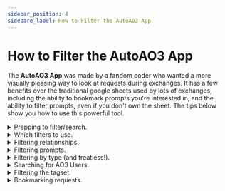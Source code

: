 ```yaml
---
sidebar_position: 4
sidebare_label: How to Filter the AutoAO3 App
---
```


# How to Filter the AutoAO3 App

The **AutoAO3 App** was made by a fandom coder who wanted a more visually pleasing way to look at requests during exchanges. It has a few benefits over the traditional google sheets used by lots of exchanges, including the ability to bookmark prompts you're interested in, and the ability to filter prompts, even if you don't own the sheet. The tips below show you how to use this powerful tool.

<details>
<summary>Prepping to filter/search.</summary>

The app works by scraping the data already available on AO3. That's a fancy way of saying that it uses code to pull the exchange's info from AO3, get what it wants, and spit back out again in a visually pleasing format. There are a couple of things you can and **should** do to make your filtering more pleasant.

1. Start by rescraping the data. (*Optional.*)
    The mods are pretty dilligent about rescraping sign-ups (getting the new info) a couple of times a day, but if you want to rescrape to ensure you have the most up to date versions, you are more than welcome to do so. It won't hurt anything!

    The app displays the last time the info was scraped in your local time to the right of the exchange info. To re-scrape, simply hit the red `Re-scrape` button on the far right side of the window and wait for 5-15 minutes for it to get all the new data. Then, refresh your page.

<a href="#img1" class="preview">
<img src={require('/img/tutorial/scrape.png').default} alt="Re-scrape Button"  class="thumbnail" />
</a>
<p class="label">Re-scrape Button: click to enlarge</p>
<p> </p>
<a href="#_" class="lightbox" id="img1">
<img src={require('/img/tutorial/scrape.png').default} />
</a>

2. Load all the data.

    The app only loads 50 requests initially. Please note this is NOT 50 users, but 50 individual requests - so if 5 people have 10 requests each that's all 50 request spots it will load.

    To get everything, drag your scrollbar to the bottom of the window until you can't drag it anymore. That's it! You're now ready to filter everything.

<a href="#img2" class="preview">
<img src={require('/img/tutorial/first50.png').default} alt="First 50 Requests"  class="thumbnail" />
</a>
<p class="label">First 50 Requests Only: click to enlarge</p>
<p> </p>
<a href="#_" class="lightbox" id="img2">
<img src={require('/img/tutorial/first50.png').default} />
</a>

<a href="#img3" class="preview">
<img src={require('/img/tutorial/allrequests.png').default} alt="All Requests"  class="thumbnail" />
</a>
<p class="label">All Requests: click to enlarge</p>
<p> </p>
<a href="#_" class="lightbox" id="img3">
<img src={require('/img/tutorial/allrequests.png').default} />
</a>

:::tip

You can use the (^) symbol on the bottom right of the screen to jump to the
top if there are a lot of requests!

:::

</details>

<details>
<summary>Which filters to use.</summary>

The most useful tab for finding specific requests (and Treatless!) is the **All** tab, but there are several filters available which simply won't work for our exchange.

<a href="#img4" class="preview">
<img src={require('/img/tutorial/whichfilters.png').default} alt="Which Filters to Use"  class="thumbnail" />
</a>
<p class="label">Which Filters to Use: click to enlarge</p>
<p> </p>
<a href="#_" class="lightbox" id="img4">
<img src={require('/img/tutorial/whichfilters.png').default} />
</a>

- since we use `Dragon Age - All Media Types` to sign-up filtering by *Fandom* won't help. 
- *Characters* only works if the Sign-Up sheet itself uses the Characters field; since our sign-up sheet uses the Relationships field this will not work for us. 
- we do not allow *Optional Tags* during sign-up.
- we do not use *Archive Warnings* during sign-up.

</details>

<details>
<summary>Filtering relationships.</summary>

If you're looking to create for a specific character or ship or want to see what's been requested for a specific character or ship this is the place to start. Using the *Relationships* field you can search for an entire tag (i.e.
`Solas & Mythal`), or for just an individual character (i.e. `Bull`).

<a href="#img5" class="preview">
<img src={require('/img/tutorial/shipfilter.png').default} alt="Relationship Filter"  class="thumbnail" />
</a>
<p class="label">Relationship Filter: click to enlarge</p>
<p> </p>
<a href="#_" class="lightbox" id="img5">
<img src={require('/img/tutorial/shipfilter.png').default} />
</a>

It's important to note that by default the filter does NOT look for exact matches. In fact it uses an "and" to search. This means that entering `Bull Hawke` would pull up any tags where both The Iron Bull AND Hawke (Female Hawke, Male Hawke, Carver Hawke, Bethany Hawke, Leandra Hawke, etc) show up. To pull up an <u>exact</u> match for a character who shares first or last names with another character you need to enclose it in quotes (i.e. "Male Hawke").

<a href="#img6" class="preview">
<img src={require('/img/tutorial/exactshipfilter.png').default} alt="Exact Relationship Filter using Quotes" class="thumbnail" />
</a>
<p class="label">Exact Relationship Filter: click to enlarge</p>
<p> </p>
<a href="#_" class="lightbox" id="img6">
<img src={require('/img/tutorial/exactshipfilter.png').default} />
</a>

**Other search short cuts include:**
- Using `|` (vertical line) for "or". `Tabris | Mahariel` would provide a list of requests where either Tabris or Mahariel (of any gender) shows up in the ship.
- Using `!` (exclamation) for "not". `Aeducan !Female` would provide a list of requests with Male or Nonbinary Aeducans.
- Combining multiple options. `Alistair Morrigan Amell | Cousland !Female` would look for requests with Alistair and Morrigan and either an Amell or Cousland not containing the word Female (so Male or Nonbinary).

</details>

<details>
<summary>Filtering prompts.</summary>

The *Prompts* field is useful as a filter if you're looking to write or draw a specific trope, kink, etc. For example, if you're really in the mood to give someone a BDSM treat you can filter on `BDSM`. This field is more limited than the *Relationships* field as the "or" and "not" designations do not work. However, using quotes for an exact match on a phrase <u>does</u> work. This means you can filter for   `"coffee shop au"` and find only that phrase rather than searching `coffee shop au` and getting results which have `coffee` and `shop` and `au` as separate searches.

<a href="#img7" class="preview">
<img src={require('/img/tutorial/coffeeshopau.png').default} alt="Exact Coffee Shop AU" class="thumbnail" />
</a>
<p class="label">Exact Search Results: click to enlarge</p>
<p> </p>
<a href="#_" class="lightbox" id="img7">
<img src={require('/img/tutorial/coffeeshopau.png').default} />
</a>

<a href="#img8"  class="preview">
<img src={require('/img/tutorial/promptsearch.png').default} alt="Coffee Shop AU" class="thumbnail" />
</a>
<p class="label">Search without Quotes: click to enlarge</p>
<p> </p>
<a href="#_" class="lightbox" id="img8">
<img src={require('/img/tutorial/promptsearch.png').default} />
</a>

Notice the filter without quotations returns more results than the filter with quotations.

:::warning

Please be sure to read the prompts that are returned thoroughly. This filter can't tell if the person has listed your search as a want or a *DNW*, it can only detect that the words are present in the request.

:::

</details>

<details>
<summary>Filtering by type (and treatless!).</summary>

In order to help with matching, our sign-ups use the *Freeform* field to designate whether fanart or fanfic are being requested. For your assigned recipient, you should look for the `Fanfic` or `Fanart` tags on their prompt which designates their desire for their main gift.

If you're looking to complete treats of a specific type, you can search for participants who want those treats using the below tags:
- `Treats - Fanart` for Fanart treats.
- `Treats - Fanfic` for Fanfic treats.
- `Treats - Other` for alternative fanwork treats.

:::tip

This field is <u>not</u> case sensitive, but it is limited to searching for only one tag at a time.

:::

:::caution

Be sure to use the full tags listed above for searching for treats to give. Entering just `Treats` will return every tag that has the word "treats" in it including `No Treats Please`, and searching for just "fanfic" or "fanart" could return requests which are only looking for those as a <u>Main</u> gift and not a treat.

:::

<a href="#img9">
<img src={require('/img/tutorial/freeformfilter.png').default} alt="Searching For Treats Types"  class="thumbnail" />
</a>
<p class="label">Searching For Treats Types: click to enlarge</p>

<a href="#_" class="lightbox" id="img9">
<img src={require('/img/tutorial/freeformfilter.png').default} />
</a>

<strike>In addition, you can tell if someone has received a treat, because the Mods will be adding a `Treat Received` tag on their prompts. That means you can find Treatless participants by searching for `!"Treat Received"` in this field.</strike>

:::info

Due to an error when creating the sign-up sheet, the mods have had to switch the plan above and <a href="https://bit.ly/3Emubuf">use a google sheet for the Treatless list</a>. You can find an additional link in the navbar above or in the menu on mobile.

:::

<a href="#img10" class="preview">
<img src={require('/img/treatreceived.png').default} alt="Treatless Filtering" class="thumbnail"></img>
</a>
<p class="label">Treatless Filtering: click to enlarge</p>
<p> </p>
<a href="#_" class="lightbox" id="img10">
<img src={require('/img/treatreceived.png').default}></img>
</a>

You can read more about treats in the [Treats & Treatless FAQ](/docs/treats).

</details>

<details>
<summary>Searching for AO3 Users.</summary>

On the far right of the screen there is a **User Search** tab which allows you to find a specific user's prompt. You can use this to find an easier to read version of your assigned recipients's requests or look for friends' sign-ups. The search requires the <u>exact</u> username with punctuation, capital letters, etc, in order to work.

Simply enter the username in the search and hit go.

<a href="#img11"  class="preview">
<img src={require('/img/tutorial/usersearch.png').default} alt="User Search"  class="thumbnail" />
</a>
<p class="label">User Search: click to enlarge</p>
<p> </p>
<a href="#_" class="lightbox" id="img11">
<img src={require('/img/tutorial/usersearch.png').default} />
</a>

This will pull every request from the user and display them below.

<a href="#img12" class="preview">
<img src={require('/img/tutorial/usersearch1.png').default} alt="User Results"  class="thumbnail" />
</a>
<p class="label">User Results: click to enlarge</p>
<p> </p>
<a href="#_" class="lightbox" id="img12">
<img src={require('/img/tutorial/usersearch1.png').default} />
</a>

</details>

<details>
<summary>Filtering the tagset.</summary>

AutoAo3 also loads the entire tagset for viewing into the app. You can see the entire list or filter by character on the **Tagset** tab to the right of the **All** tab. To view the tags included in our tagset, click on `All Fandoms in All Catgories` → `Dragon Age - All Media Types`. This brings up the entire nominated tag list. You can then use the *Filter Characters* field to look for ships which have a specific character or scroll through to view the whole list.

<a href="#img13" class="preview">
<img src={require('/img/tutorial/tagsetfilter.png').default} alt="Tagset Filter" class="thumbnail" />
</a>
<p class="label">Tagset Filter: click to enlarge</p>
<p> </p>
<a href="#_" class="lightbox" id="img13">
<img src={require('/img/tutorial/tagsetfilter.png').default} />
</a>

:::note

The Nominations Spreadsheet does remain up throughout the exchange, so you can always check it for tags as well.

:::

</details>

<details>
<summary>Bookmarking requests.</summary>

You can use the app to bookmark fandoms (not very useful for this exchange) or specific requests you're interested in fulfilling. The bookmarks are stored <u>per browser</u>. There are instructions for how to move your bookmarks across browsers if you need/want to under *Show Backup Instructions*. To bookmark something, simply click the heart next to the name.

<a href="#img14" class="preview">
<img src={require('/img/tutorial/bookmarking.png').default} alt="Click the Heart to Bookmark" class="thumbnail" />
</a>
<p class="label">Click the Heart to Bookmark: click to enlarge</p>
<p> </p>
<a href="#_" class="lightbox" id="img14">
<img src={require('/img/tutorial/bookmarking.png').default} />
</a>

Anything you bookmark is moved to the **Bookmarks** tab for you. To remove, simply click the heart again.

<a href="#img15" class="preview">
<img src={require('/img/tutorial/bookmarkstab.png').default} alt="Bookmarks Tab" class="thumbnail" />
</a>
<p class="label">Bookmarks Tab: click to enlarge</p>
<p> </p>
<a href="#_" class="lightbox" id="img15">
<img src={require('/img/tutorial/bookmarkstab.png').default} />
</a>

</details>